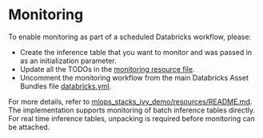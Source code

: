 # Monitoring

To enable monitoring as part of a scheduled Databricks workflow, please:
- Create the inference table that you want to monitor and was passed in as an initialization parameter.
- Update all the TODOs in the [monitoring resource file](../resources/monitoring-resource.yml).
- Uncomment the monitoring workflow from the main Databricks Asset Bundles file [databricks.yml](../databricks.yml).

For more details, refer to [mlops_stacks_ivy_demo/resources/README.md](../resources/README.md). 
The implementation supports monitoring of batch inference tables directly.
For real time inference tables, unpacking is required before monitoring can be attached.
